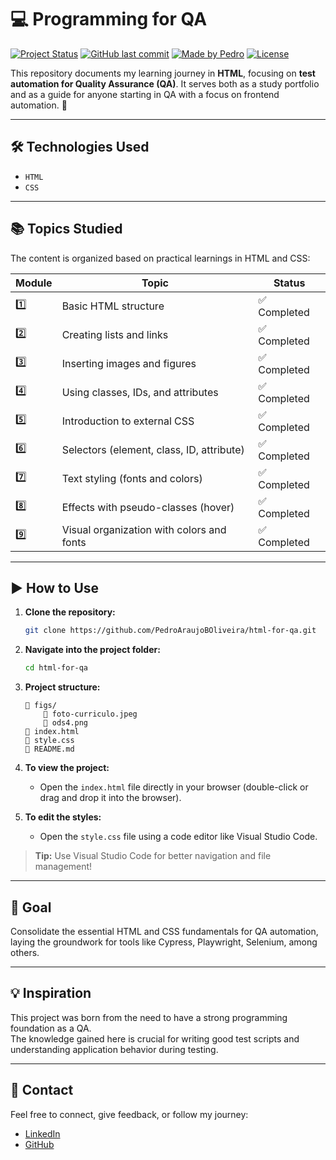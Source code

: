 # 💻 Programming for QA

[![Project Status](https://img.shields.io/badge/status-in%20development-yellow)](https://github.com/PedroAraujoBOliveira/html-for-qa)
[![GitHub last commit](https://img.shields.io/github/last-commit/PedroAraujoBOliveira/javascript-para-qa)](https://github.com/PedroAraujoBOliveira/html-for-qa)
[![Made by Pedro](https://img.shields.io/badge/made%20by-Pedro-blue)](https://www.linkedin.com/in/pedroaraujoboliveira/)
[![License](https://img.shields.io/badge/license-MIT-green)](./LICENSE)

This repository documents my learning journey in **HTML**, focusing on **test automation for Quality Assurance (QA)**.
It serves both as a study portfolio and as a guide for anyone starting in QA with a focus on frontend automation. 🚀

---

## 🛠 Technologies Used

- `HTML`
- `CSS`

---

## 📚 Topics Studied

The content is organized based on practical learnings in HTML and CSS:

| Module | Topic                                      | Status       |
|--------|--------------------------------------------|--------------|
| 1️⃣     | Basic HTML structure                    | ✅ Completed  |
| 2️⃣     | Creating lists and links                 | ✅ Completed  |
| 3️⃣     | Inserting images and figures            | ✅ Completed  |
| 4️⃣     | Using classes, IDs, and attributes       | ✅ Completed  |
| 5️⃣     | Introduction to external CSS            | ✅ Completed  |
| 6️⃣     | Selectors (element, class, ID, attribute) | ✅ Completed  |
| 7️⃣     | Text styling (fonts and colors)         | ✅ Completed  |
| 8️⃣     | Effects with pseudo-classes (hover)     | ✅ Completed  |
| 9️⃣     | Visual organization with colors and fonts | ✅ Completed  |

---

## ▶️ How to Use

1. **Clone the repository:**
   ```bash
   git clone https://github.com/PedroAraujoBOliveira/html-for-qa.git
   ```

2. **Navigate into the project folder:**
   ```bash
   cd html-for-qa
   ```

3. **Project structure:**
   ```
   📁 figs/
       📄 foto-curriculo.jpeg
       📄 ods4.png
   📄 index.html
   📄 style.css
   📄 README.md
   ```

4. **To view the project:**
   - Open the `index.html` file directly in your browser (double-click or drag and drop it into the browser).

5. **To edit the styles:**
   - Open the `style.css` file using a code editor like Visual Studio Code.

> **Tip:** Use Visual Studio Code for better navigation and file management!

---

## 📌 Goal

Consolidate the essential HTML and CSS fundamentals for QA automation, laying the groundwork for tools like Cypress, Playwright, Selenium, among others.

---

## 💡 Inspiration

This project was born from the need to have a strong programming foundation as a QA.  
The knowledge gained here is crucial for writing good test scripts and understanding application behavior during testing.

---

## 📨 Contact

Feel free to connect, give feedback, or follow my journey:

- [LinkedIn](https://www.linkedin.com/in/pedroaraujoboliveira/)
- [GitHub](https://github.com/PedroAraujoBOliveira)
